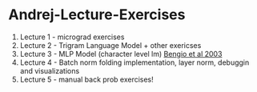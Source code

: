 # Andrej-Lecture-Exercises

1. Lecture 1 - micrograd exercises
2. Lecture 2 - Trigram Language Model + other exericses 
3. Lecture 3 - MLP Model (character level lm) [Bengio et al 2003](https://www.jmlr.org/papers/volume3/bengio03a/bengio03a.pdf)
4. Lecture 4 - Batch norm folding implementation, layer norm, debuggin and visualizations
5. Lecture 5 - manual back prob exercises!
